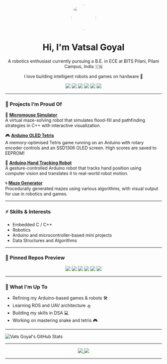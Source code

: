 <p align="center">
  <img src="https://github.com/vatsgoyal27.png" width="80" height="80" style="border-radius: 50%;" />
</p>

<h1 align="center">Hi, I'm Vatsal Goyal</h1>
<p align="center">A robotics enthusiast currently pursuing a B.E. in ECE at BITS Pilani, Pilani Campus, India 🇮🇳</p>
<p align="center">I love building intelligent robots and games on hardware 🤖</p>

<p align="center">
  <img src="https://img.shields.io/badge/Python-3776AB?style=for-the-badge&logo=python&logoColor=white" />
  <img src="https://img.shields.io/badge/C++-00599C?style=for-the-badge&logo=c%2B%2B&logoColor=white" />
  <img src="https://img.shields.io/badge/C-282C34?style=for-the-badge&logo=c&logoColor=white" />
  <img src="https://img.shields.io/badge/Arduino-00979D?style=for-the-badge&logo=arduino&logoColor=white" />
  <img src="https://img.shields.io/badge/ROS-Robot%20Operating%20System-black?style=for-the-badge&logo=ros&logoColor=white" />
  <a href="https://wokwi.com/">
    <img src="https://img.shields.io/badge/Wokwi-Simulator-blue?logo=wokwi&logoColor=white&style=for-the-badge" />
  </a>
</p>

---

### 🔧 Projects I’m Proud Of

🚗 **[Micromouse Simulator](https://github.com/vatsgoyal27/micromouse-maze_sim_floodfill)**  
A virtual maze-solving robot that simulates flood-fill and pathfinding strategies in C++ with interactive visualization.

🎮 **[Arduino OLED Tetris](https://github.com/vatsgoyal27/arduino-oled-tetris)**  
A memory-optimised Tetris game running on an Arduino with rotary encoder controls and an SSD1306 OLED screen. High scores are saved to EEPROM!

🧠 **[Arduino Hand Tracking Robot](https://github.com/vatsgoyal27/satin-bot)**  
A gesture-controlled Arduino robot that tracks hand position using computer vision and translates it to real-world robot motion.

🌀 **[Maze Generator](https://github.com/vatsgoyal27/python-maze-gen)**  
Procedurally generated mazes using various algorithms, with visual output for use in robotics and games.

---

### ⚡ Skills & Interests

- Embedded C / C++
- Robotics
- Arduino and microcontroller-based mini projects
- Data Structures and Algorithms

---

### 📌 Pinned Repos Preview
 
<p align="center">
  <img src="https://github-readme-stats.vercel.app/api/pin/?username=vatsgoyal27&repo=satin-bot&theme=dark" />
  <img src="https://github-readme-stats.vercel.app/api/pin/?username=vatsgoyal27&repo=micromouse-maze_sim_floodfill&theme=dark" />
  <img src="https://github-readme-stats.vercel.app/api/pin/?username=vatsgoyal27&repo=arduino-oled-tetris&theme=dark" />
  <img src="https://github-readme-stats.vercel.app/api/pin/?username=vatsgoyal27&repo=hDetector&theme=dark" />
  <img src="https://github-readme-stats.vercel.app/api/pin/?username=vatsgoyal27&repo=maze-solvers&theme=dark" />
  <img src="https://github-readme-stats.vercel.app/api/pin/?username=vatsgoyal27&repo=python-maze-gen&theme=dark" />
</p>

---

### 🎯 What I'm Up To

- Refining my Arduino-based games & robots 🛠️  
- Learning ROS and UAV architecture 🛸  
- Building my skills in DSA 💻  
- Working on mastering snake and tetris 🎮

---

![Vats Goyal's GitHub Stats](https://github-readme-stats.vercel.app/api?username=vatsgoyal27&show_icons=true&theme=dark)

---

<p align="center">
  <a href="https://github.com/vatsgoyal27">
    <img src="https://img.shields.io/badge/GitHub-vatsgoyal27-181717?style=for-the-badge&logo=github&logoColor=white" />
  </a>
  <a href="https://www.linkedin.com/in/vatsal-goyal-144659309/">
    <img src="https://img.shields.io/badge/LinkedIn-Vatsal%20Goyal-0077B5?style=for-the-badge&logo=linkedin&logoColor=white" />
  </a>
</p>

---

